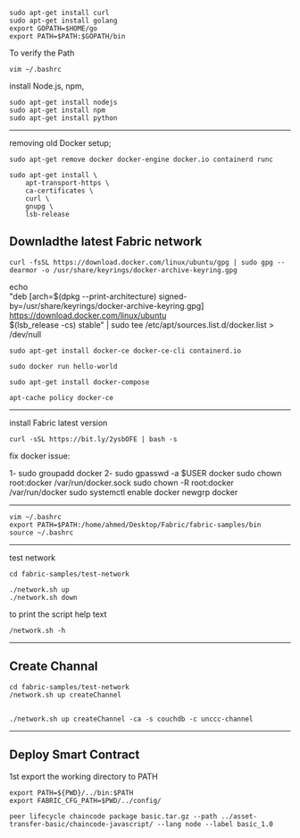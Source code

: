
```
sudo apt-get install curl
sudo apt-get install golang
export GOPATH=$HOME/go
export PATH=$PATH:$GOPATH/bin
```
To verify the Path
```
vim ~/.bashrc
```

install Node.js, npm, 
```
sudo apt-get install nodejs
sudo apt-get install npm
sudo apt-get install python
```
--------------------------------------


removing old Docker setup;
```
sudo apt-get remove docker docker-engine docker.io containerd runc
```
```
sudo apt-get install \
    apt-transport-https \
    ca-certificates \
    curl \
    gnupg \
    lsb-release
```   

## Downladthe latest Fabric network
```
curl -fsSL https://download.docker.com/linux/ubuntu/gpg | sudo gpg --dearmor -o /usr/share/keyrings/docker-archive-keyring.gpg
```

echo \
  "deb [arch=$(dpkg --print-architecture) signed-by=/usr/share/keyrings/docker-archive-keyring.gpg] https://download.docker.com/linux/ubuntu \
  $(lsb_release -cs) stable" | sudo tee /etc/apt/sources.list.d/docker.list > /dev/null

```
sudo apt-get install docker-ce docker-ce-cli containerd.io
  
sudo docker run hello-world

sudo apt-get install docker-compose  

apt-cache policy docker-ce
```
----------------------------------
install Fabric latest version
```
curl -sSL https://bit.ly/2ysbOFE | bash -s
```

fix docker issue:

1- sudo groupadd docker
2- sudo gpasswd -a $USER docker
sudo chown root:docker /var/run/docker.sock
  sudo chown -R root:docker /var/run/docker
  sudo systemctl enable docker
  newgrp docker
  
--------------------------------------------------------------
```
vim ~/.bashrc
export PATH=$PATH:/home/ahmed/Desktop/Fabric/fabric-samples/bin
source ~/.bashrc
```
-------------------------------
test network
```
cd fabric-samples/test-network
```

```
./network.sh up
./network.sh down
```
to print the script help text
```
/network.sh -h

```
-----------------------------------------------
## Create Channal

```
cd fabric-samples/test-network
/network.sh up createChannel
```
## 
```
./network.sh up createChannel -ca -s couchdb -c unccc-channel
```
---------

## Deploy Smart Contract 
1st export the working directory to PATH
```
export PATH=${PWD}/../bin:$PATH
export FABRIC_CFG_PATH=$PWD/../config/
```

```
peer lifecycle chaincode package basic.tar.gz --path ../asset-transfer-basic/chaincode-javascript/ --lang node --label basic_1.0
```



